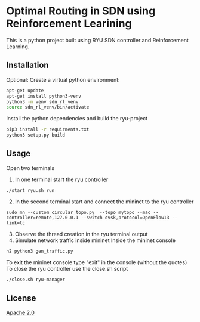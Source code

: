 # Optimal Routing in SDN using Reinforcement Learining

This is a python project built using RYU SDN controller and Reinforcement Learning.

## Installation

Optional: Create a virtual python environment:
```bash
apt-get update
apt-get install python3-venv
python3 -m venv sdn_rl_venv
source sdn_rl_venv/bin/activate
```

Install the python dependencies and build the ryu-project
```bash
pip3 install -r requirments.txt
python3 setup.py build
```

## Usage
Open two terminals
1. In one terminal start the ryu controller
```
./start_ryu.sh run
```
2. In the second terminal start and connect the mininet to the ryu controller
```
sudo mn --custom circular_topo.py  --topo mytopo --mac --controller=remote,127.0.0.1 --switch ovsk,protocol=OpenFlow13 --link=tc
```
3. Observe the thread creation in the ryu terminal output
4. Simulate network traffic inside mininet 
Inside the mininet console
```
h2 python3 gen_traffic.py
```

To exit the  mininet console type "exit" in the console (without the quotes)
To close the ryu controller use the close.sh script
```bash
./close.sh ryu-manager
```


## License
[Apache 2.0](http://www.apache.org/licenses/)
